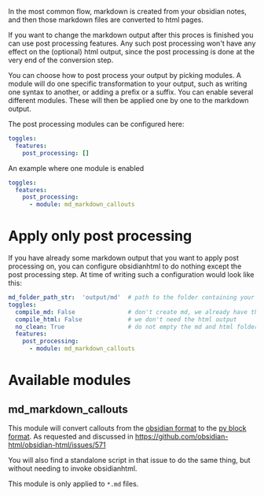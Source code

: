 In the most common flow, markdown is created from your obsidian notes, and then those markdown files are converted to html pages.

If you want to change the markdown output after this proces is finished you can use post processing features. Any such post processing won't have any effect on the (optional) html output, since the post processing is done at the very end of the conversion step. 

You can choose how to post process your output by picking modules. A module will do one specific transformation to your output, such as writing one syntax to another, or adding a prefix or a suffix. You can enable several different modules. These will then be applied one by one to the markdown output.

The post processing modules can be configured here:
``` yaml
toggles:
  features:
    post_processing: []
```

An example where one module is enabled

``` yaml
toggles:
  features:
    post_processing:
      - module: md_markdown_callouts
```

# Apply only post processing
If you have already some markdown output that you want to apply post processing on, you can configure obsidianhtml to do nothing except the post processing step. At time of writing such a configuration would look like this:

``` yaml
md_folder_path_str:  'output/md'  # path to the folder containing your markdown files
toggles:
  compile_md: False               # don't create md, we already have the files!
  compile_html: False             # we don't need the html output
  no_clean: True                  # do not empty the md and html folders
  features:
    post_processing: 
      - module: md_markdown_callouts
```

# Available modules
## md_markdown_callouts
This module will convert callouts from the [obsidian format](https://help.obsidian.md/How+to/Use+callouts) to the [py block format](https://oprypin.github.io/markdown-callouts/#block-level-syntax). 
As requested and discussed in https://github.com/obsidian-html/obsidian-html/issues/571 

You will also find a standalone script in that issue to do the same thing, but without needing to invoke obsidianhtml.

This module is only applied to `*.md` files.





